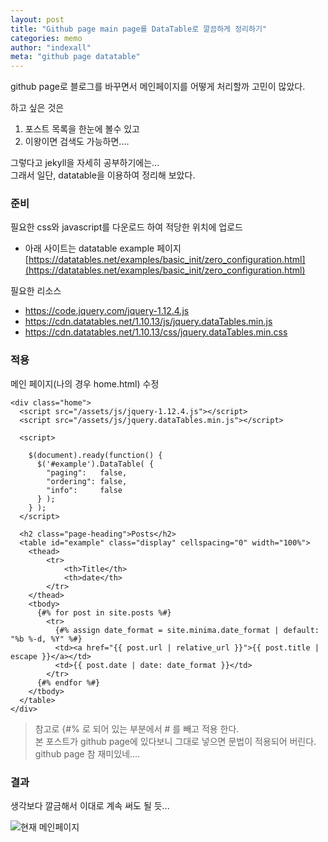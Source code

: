 ```yaml
---
layout: post
title: "Github page main page를 DataTable로 깔끔하게 정리하기"
categories: memo
author: "indexall"
meta: "github page datatable"
---
```


github page로 블로그를 바꾸면서 메인페이지를 어떻게 처리할까 고민이 많았다.

하고 싶은 것은
1. 포스트 목록을 한눈에 볼수 있고
2. 이왕이면 검색도 가능하면....

그렇다고 jekyll을 자세히 공부하기에는...   
그래서 일단, datatable을 이용하여 정리해 보았다.


### 준비
필요한 css와 javascript를 다운로드 하여 적당한 위치에 업로드

- 아래 사이트는 datatable example 페이지
[https://datatables.net/examples/basic_init/zero_configuration.html](https://datatables.net/examples/basic_init/zero_configuration.html)

필요한 리소스 
- https://code.jquery.com/jquery-1.12.4.js
- https://cdn.datatables.net/1.10.13/js/jquery.dataTables.min.js
- https://cdn.datatables.net/1.10.13/css/jquery.dataTables.min.css

### 적용
메인 페이지(나의 경우 home.html) 수정   
```
<div class="home">
  <script src="/assets/js/jquery-1.12.4.js"></script>
  <script src="/assets/js/jquery.dataTables.min.js"></script>
  
  <script>

    $(document).ready(function() {
      $('#example').DataTable( {
        "paging":   false,
        "ordering": false,
        "info":     false
      } );
    } );
  </script>

  <h2 class="page-heading">Posts</h2>
  <table id="example" class="display" cellspacing="0" width="100%">
    <thead>
        <tr>
            <th>Title</th>
            <th>date</th>
        </tr>
    </thead>
    <tbody>
      {#% for post in site.posts %#}
        <tr>
          {#% assign date_format = site.minima.date_format | default: "%b %-d, %Y" %#}
          <td><a href="{{ post.url | relative_url }}">{{ post.title | escape }}</a></td>
          <td>{{ post.date | date: date_format }}</td>
        </tr>
      {#% endfor %#}
    </tbody>
  </table>
</div>
```

> 참고로 {#% 로 되어 있는 부분에서 # 를 빼고 적용 한다.   
본 포스트가 github page에 있다보니 그대로 넣으면 문법이 적용되어 버린다. github page 참 재미있네....

### 결과
생각보다 깔금해서 이대로 계속 써도 될 듯...

![현재 메인페이지](https://dl.dropboxusercontent.com/u/75945505/indexall/2017/04/%EB%B8%94%EB%A1%9C%EA%B7%B8%EB%A9%94%EC%9D%B8.PNG)
